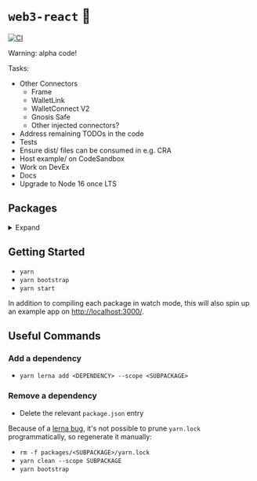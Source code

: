 # `web3-react` 🧰

[![CI](https://github.com/NoahZinsmeister/web3-react/actions/workflows/CI.yml/badge.svg)](https://github.com/NoahZinsmeister/web3-react/actions/workflows/CI.yml)

Warning: alpha code!

Tasks:
- Other Connectors
  - Frame
  - WalletLink
  - WalletConnect V2
  - Gnosis Safe
  - Other injected connectors?
- Address remaining TODOs in the code
- Tests
- Ensure dist/ files can be consumed in e.g. CRA
- Host example/ on CodeSandbox
- Work on DevEx
- Docs
- Upgrade to Node 16 once LTS

## Packages

<details>
  <summary>Expand</summary>

| Package                     | `@alpha` Version                                                                                                                            | Size                                                                                                                                                           | Description |
| --------------------------- | ------------------------------------------------------------------------------------------------------------------------------------------- | -------------------------------------------------------------------------------------------------------------------------------------------------------------- | ----------- |
| `@web3-react/store`         | [![npm](https://img.shields.io/npm/v/@web3-react/store/alpha.svg)](https://www.npmjs.com/package/@web3-react/store/v/alpha)                 | [![minzip](https://img.shields.io/bundlephobia/minzip/@web3-react/store/alpha.svg)](https://bundlephobia.com/result?p=@web3-react/store@alpha)                 |             |
| `@web3-react/types`         | [![npm](https://img.shields.io/npm/v/@web3-react/types/alpha.svg)](https://www.npmjs.com/package/@web3-react/types/v/alpha)                 | [![minzip](https://img.shields.io/bundlephobia/minzip/@web3-react/types/alpha.svg)](https://bundlephobia.com/result?p=@web3-react/types@alpha)                 |             |
| `@web3-react/core`          | [![npm](https://img.shields.io/npm/v/@web3-react/core/alpha.svg)](https://www.npmjs.com/package/@web3-react/core/v/alpha)                   | [![minzip](https://img.shields.io/bundlephobia/minzip/@web3-react/core/alpha.svg)](https://bundlephobia.com/result?p=@web3-react/core@alpha)                   |             |
| **Connectors**              |                                                                                                                                             |                                                                                                                                                                |             |
| `@web3-react/network`       | [![npm](https://img.shields.io/npm/v/@web3-react/network/alpha.svg)](https://www.npmjs.com/package/@web3-react/network/v/alpha)             | [![minzip](https://img.shields.io/bundlephobia/minzip/@web3-react/network/alpha.svg)](https://bundlephobia.com/result?p=@web3-react/network@alpha)             |             |
| `@web3-react/metamask`      | [![npm](https://img.shields.io/npm/v/@web3-react/metamask/alpha.svg)](https://www.npmjs.com/package/@web3-react/metamask/v/alpha)           | [![minzip](https://img.shields.io/bundlephobia/minzip/@web3-react/metamask/alpha.svg)](https://bundlephobia.com/result?p=@web3-react/metamask@alpha)           |             |
| `@web3-react/walletconnect` | [![npm](https://img.shields.io/npm/v/@web3-react/walletconnect/alpha.svg)](https://www.npmjs.com/package/@web3-react/walletconnect/v/alpha) | [![minzip](https://img.shields.io/bundlephobia/minzip/@web3-react/walletconnect/alpha.svg)](https://bundlephobia.com/result?p=@web3-react/walletconnect@alpha) |             |
</details>

## Getting Started

- `yarn`
- `yarn bootstrap`
- `yarn start`

In addition to compiling each package in watch mode, this will also spin up an example app on [http://localhost:3000/](http://localhost:3000/).

## Useful Commands

### Add a dependency

- `yarn lerna add <DEPENDENCY> --scope <SUBPACKAGE>`

### Remove a dependency

- Delete the relevant `package.json` entry

Because of a [lerna bug](https://github.com/lerna/lerna/issues/1883), it's not possible to prune `yarn.lock` programmatically, so regenerate it manually:

- `rm -f packages/<SUBPACKAGE>/yarn.lock`
- `yarn clean --scope SUBPACKAGE`
- `yarn bootstrap`
